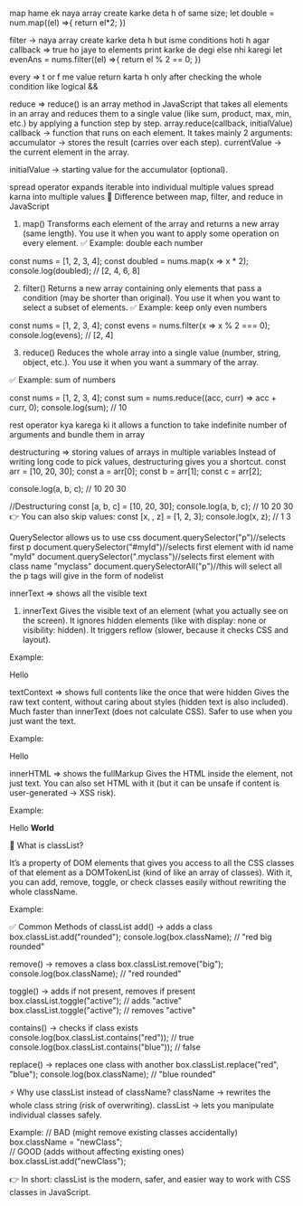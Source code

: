 map hame ek naya array create karke deta h of same size;
let double = num.map((el) =>{
    return el*2;
})

filter -> naya array create karke deta h but isme conditions hoti h agar callback => true ho jaye to elements print karke de degi else nhi karegi
let evenAns = nums.filter((el) =>{
    return el % 2 == 0;
})


every => t or f me value return karta h only after checking the whole condition like logical &&

reduce => reduce() is an array method in JavaScript that takes all elements in an array and reduces them to a single value (like sum, product, max, min, etc.) by applying a function step by step.
array.reduce(callback, initialValue)
callback → function that runs on each element.
It takes mainly 2 arguments:
accumulator → stores the result (carries over each step).
currentValue → the current element in the array.

initialValue → starting value for the accumulator (optional).

spread operator expands iterable into individual multiple values spread karna into multiple values
📌 Difference between map, filter, and reduce in JavaScript
1. map()
Transforms each element of the array and returns a new array (same length).
You use it when you want to apply some operation on every element.
✅ Example: double each number

const nums = [1, 2, 3, 4];
const doubled = nums.map(x => x * 2);
console.log(doubled); // [2, 4, 6, 8]

2. filter()
Returns a new array containing only elements that pass a condition (may be shorter than original).
You use it when you want to select a subset of elements.
✅ Example: keep only even numbers

const nums = [1, 2, 3, 4];
const evens = nums.filter(x => x % 2 === 0);
console.log(evens); // [2, 4]

3. reduce()
Reduces the whole array into a single value (number, string, object, etc.).
You use it when you want a summary of the array.

✅ Example: sum of numbers

const nums = [1, 2, 3, 4];
const sum = nums.reduce((acc, curr) => acc + curr, 0);
console.log(sum); // 10


rest operator kya karega ki it allows a function to take indefinite number of arguments and bundle them in array

destructuring => storing values of arrays in multiple variables
Instead of writing long code to pick values, destructuring gives you a shortcut.
const arr = [10, 20, 30];
const a = arr[0];
const b = arr[1];
const c = arr[2];

console.log(a, b, c); // 10 20 30

//Destructuring
const [a, b, c] = [10, 20, 30];
console.log(a, b, c); // 10 20 30
👉 You can also skip values:
const [x, , z] = [1, 2, 3];
console.log(x, z); // 1 3

QuerySelector allows us to use css 
document.querySelector("p")//selects first p
document.querySelector("#myId")//selects first element with id name "myId"
document.querySelector(".myclass")//selects first element with class name "myclass"
document.querySelectorAll("p")//this will select all the p tags will give in the form of nodelist

innerText => shows all the visible text
1. innerText
Gives the visible text of an element (what you actually see on the screen).
It ignores hidden elements (like with display: none or visibility: hidden).
It triggers reflow (slower, because it checks CSS and layout).

Example:
<div id="box">
  Hello <span style="display:none;">World</span>
</div>
<script>
  console.log(document.getElementById("box").innerText); 
  // Output: "Hello"
</script>

textContext => shows full contents like the once that were hidden
Gives the raw text content, without caring about styles (hidden text is also included).
Much faster than innerText (does not calculate CSS).
Safer to use when you just want the text.

Example:

<div id="box">
  Hello <span style="display:none;">World</span>
</div>
<script>
  console.log(document.getElementById("box").textContent); 
  // Output: "Hello World"
</script>

innerHTML => shows the fullMarkup
Gives the HTML inside the element, not just text.
You can also set HTML with it (but it can be unsafe if content is user-generated → XSS risk).

Example:

<div id="box">
  Hello <b>World</b>
</div>
<script>
  console.log(document.getElementById("box").innerHTML); 
  // Output: "Hello <b>World</b>"
</script>


🌟 What is classList?

It’s a property of DOM elements that gives you access to all the CSS classes of that element as a DOMTokenList (kind of like an array of classes).
With it, you can add, remove, toggle, or check classes easily without rewriting the whole className.

Example:
<div id="box" class="red big"></div>

<script>
  const box = document.getElementById("box");
  console.log(box.classList); 
  // Output: DOMTokenList ["red", "big"]
</script>

✅ Common Methods of classList
add() → adds a class
box.classList.add("rounded");
console.log(box.className); // "red big rounded"


remove() → removes a class
box.classList.remove("big");
console.log(box.className); // "red rounded"


toggle() → adds if not present, removes if present
box.classList.toggle("active"); // adds "active"
box.classList.toggle("active"); // removes "active"


contains() → checks if class exists
console.log(box.classList.contains("red")); // true
console.log(box.classList.contains("blue")); // false


replace() → replaces one class with another
box.classList.replace("red", "blue");
console.log(box.className); // "blue rounded"

⚡ Why use classList instead of className?
className → rewrites the whole class string (risk of overwriting).
classList → lets you manipulate individual classes safely.

Example:
// BAD (might remove existing classes accidentally)
box.className = "newClass";  
// GOOD (adds without affecting existing ones)
box.classList.add("newClass");


👉 In short:
classList is the modern, safer, and easier way to work with CSS classes in JavaScript.